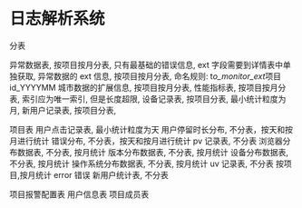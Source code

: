 # 日志解析系统

分表

异常数据表, 按项目按月分表, 只有最基础的错误信息, ext 字段需要到详情表中单独获取,
异常数据的 ext 信息, 按项目按月分表, 命名规则: t*o_monitor_ext*项目 id_YYYYMM
城市数据的扩展信息, 按项目按月分表,
性能指标表, 按项目按月分表, 索引应为唯一索引, 但是长度超限,
设备记录表, 按项目分表, 最小统计粒度为月,
新用户记录表, 按项目分表,

项目表
用户点击记录表, 最小统计粒度为天
用户停留时长分布, 不分表，按天和按月进行统计
错误分布, 不分表，按天和按月进行统计
pv 记录表, 不分表
浏览器分布数据表, 不分表, 按月统计
版本分布数据表, 不分表, 按月统计
设备分布数据表, 不分表, 按月统计
操作系统分布数据表, 不分表, 按月统计
uv 记录表, 不分表
按项目,按月统计 error 错误
新用户统计表, 不分表

项目报警配置表
用户信息表
项目成员表
